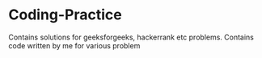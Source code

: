 # Coding-Practice
Contains solutions for geeksforgeeks, hackerrank etc problems. Contains code written by me for various problem
